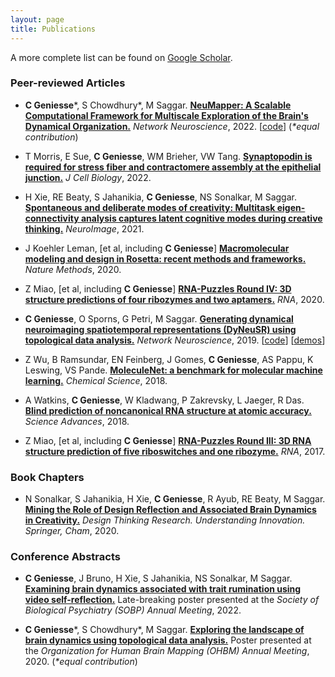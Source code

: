 ```yaml
---
layout: page
title: Publications
---
```


A more complete list can be found on [Google Scholar](https://scholar.google.com/citations?user=S5lu_LAAAAAJ).



### Peer-reviewed Articles

- **C Geniesse**\*, S Chowdhury\*, M Saggar. **[NeuMapper: A Scalable Computational Framework for Multiscale Exploration of the Brain's Dynamical Organization.](https://doi.org/10.1162/netn_a_00229)** *Network Neuroscience*, 2022. [[code](https://braindynamicslab.github.io/neumapper)] (*\*equal contribution*) 

- T Morris, E Sue, **C Geniesse**, WM Brieher, VW Tang. **[Synaptopodin is required for stress fiber and contractomere assembly at the epithelial junction.](https://doi.org/10.1083/jcb.202011162)** *J Cell Biology*, 2022.

- H Xie, RE Beaty, S Jahanikia, **C Geniesse**, NS Sonalkar, M Saggar. **[Spontaneous and deliberate modes of creativity: Multitask eigen-connectivity analysis captures latent cognitive modes during creative thinking.](https://doi.org/10.1016/j.neuroimage.2021.118531)** *NeuroImage*, 2021.

- J Koehler Leman, \[et al, including **C Geniesse**\] **[Macromolecular modeling and design in Rosetta: recent methods and frameworks.](https://doi.org/10.1038/s41592-020-0848-2)** *Nature Methods*, 2020.

- Z Miao, \[et al, including **C Geniesse**\] **[RNA-Puzzles Round IV: 3D structure predictions of four ribozymes and two aptamers.](https://doi.org/10.1261/rna.075341.120)** *RNA*, 2020.

- **C Geniesse**, O Sporns, G Petri, M Saggar. **[Generating dynamical neuroimaging spatiotemporal representations (DyNeuSR) using topological data analysis.](https://doi.org/10.1162/netn_a_00093)** *Network Neuroscience*, 2019. [[code](https://braindynamicslab.github.io/dyneusr)] [[demos](https://braindynamicslab.github.io/dyneusr/demo/)]

- Z Wu, B Ramsundar, EN Feinberg, J Gomes, **C Geniesse**, AS Pappu, K Leswing, VS Pande. **[MoleculeNet: a benchmark for molecular machine learning.](https://doi.org/10.1039/C7SC02664A)** *Chemical Science*, 2018.

- A Watkins, **C Geniesse**, W Kladwang, P Zakrevsky, L Jaeger, R Das. **[Blind prediction of noncanonical RNA structure at atomic accuracy.](https://doi.org/10.1126/sciadv.aar5316)** *Science Advances*, 2018.

- Z Miao, \[et al, including **C Geniesse**\] **[RNA-Puzzles Round III: 3D RNA structure prediction of five riboswitches and one ribozyme.](https://doi.org/10.1261/rna.060368.116)** *RNA*, 2017. 




### Book Chapters

- N Sonalkar, S Jahanikia, H Xie, **C Geniesse**, R Ayub, RE Beaty, M Saggar. **[Mining the Role of Design Reflection and Associated Brain Dynamics in Creativity.](https://doi.org/10.1007/978-3-030-28960-7_10)** *Design Thinking Research. Understanding Innovation. Springer, Cham*, 2020.



### Conference Abstracts

- **C Geniesse**, J Bruno, H Xie, S Jahanikia, NS Sonalkar, M Saggar. **[Examining brain dynamics associated with trait rumination using video self-reflection.](https://github.com/calebgeniesse/calebgeniesse.github.io/blob/master/public/posters/Geniesse-2022-SOBP.jpeg)** Late-breaking poster presented at the *Society of Biological Psychiatry (SOBP) Annual Meeting*, 2022.

- **C Geniesse**\*, S Chowdhury\*, M Saggar. **[Exploring the landscape of brain dynamics using topological data analysis.](https://github.com/calebgeniesse/calebgeniesse.github.io/blob/master/public/posters/Geniesse-Chowdhury-2020-OHBM.pdf)** Poster presented at the *Organization for Human Brain Mapping (OHBM) Annual Meeting*, 2020. (*\*equal contribution*) 

